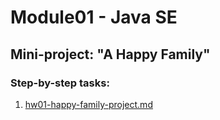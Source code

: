# Module01 - Java SE

## Mini-project: "A Happy Family"

### Step-by-step tasks:
1. [hw01-happy-family-project.md](lesson03/hw01-happy-family-project.md)